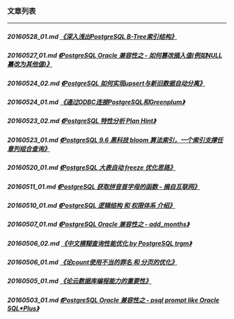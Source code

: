### 文章列表  
----  
##### 20160528_01.md   [《深入浅出PostgreSQL B-Tree索引结构》](20160528_01.md)  
##### 20160527_01.md   [《PostgreSQL Oracle 兼容性之 - 如何篡改插入值(例如NULL纂改为其他值)》](20160527_01.md)  
##### 20160524_02.md   [《PostgreSQL 如何实现upsert与新旧数据自动分离》](20160524_02.md)  
##### 20160524_01.md   [《通过ODBC连接PostgreSQL和Greenplum》](20160524_01.md)  
##### 20160523_02.md   [《PostgreSQL 特性分析 Plan Hint》](20160523_02.md)  
##### 20160523_01.md   [《PostgreSQL 9.6 黑科技 bloom 算法索引，一个索引支撑任意列组合查询》](20160523_01.md)  
##### 20160520_01.md   [《PostgreSQL 大表自动 freeze 优化思路》](20160520_01.md)  
##### 20160511_01.md   [《PostgreSQL 获取拼音首字母的函数 - 摘自互联网》](20160511_01.md)  
##### 20160510_01.md   [《PostgreSQL 逻辑结构 和 权限体系 介绍》](20160510_01.md)  
##### 20160507_01.md   [《PostgreSQL Oracle 兼容性之 - add_months》](20160507_01.md)  
##### 20160506_02.md   [《中文模糊查询性能优化 by PostgreSQL trgm》](20160506_02.md)  
##### 20160506_01.md   [《论count使用不当的罪名 和 分页的优化》](20160506_01.md)  
##### 20160505_01.md   [《论云数据库编程能力的重要性》](20160505_01.md)  
##### 20160503_01.md   [《PostgreSQL Oracle 兼容性之 - psql prompt like Oracle SQL*Plus》](20160503_01.md)  
